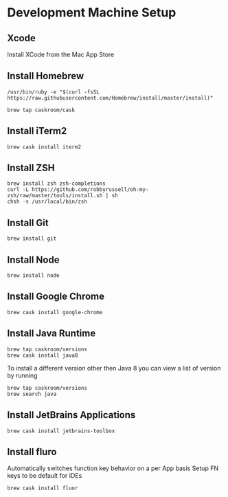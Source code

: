 # Development Machine Setup

## Xcode
Install XCode from the Mac App Store

## Install Homebrew
```
/usr/bin/ruby -e "$(curl -fsSL https://raw.githubusercontent.com/Homebrew/install/master/install)"

brew tap caskroom/cask
```

## Install iTerm2
```
brew cask install iterm2
```

## Install ZSH
```
brew install zsh zsh-completions
curl -L https://github.com/robbyrussell/oh-my-zsh/raw/master/tools/install.sh | sh
chsh -s /usr/local/bin/zsh
```

## Install Git
```
brew install git
```
## Install Node
```
brew install node
```

## Install Google Chrome
```
brew cask install google-chrome
```

## Install Java Runtime
```
brew tap caskroom/versions
brew cask install java8
```

To install a different version other then Java 8 you can view a list of version by running
```
brew tap caskroom/versions
brew search java

```

## Install JetBrains Applications
```
brew cask install jetbrains-toolbox
```


## Install fluro 
Automatically switches function key behavior on a per App basis Setup FN keys to be default for IDEs
```
brew cask install fluor
```
